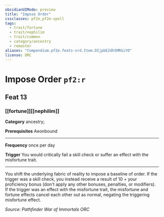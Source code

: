 ```yaml
---
obsidianUIMode: preview
title: "Impose Order"
cssclasses: pf2e,pf2e-spell
tags:
  - trait/fortune
  - trait/nephilim
  - trait/common
  - category/ancestry
  - remaster
aliases: "Compendium.pf2e.feats-srd.Item.DIjpbE2dh5MRGiYO"
license: ORC
---
```

# Impose Order `pf2:r`
## Feat 13
### [[fortune]][[nephilim]]

**Category** ancestry; 



**Prerequisites** Aeonbound
* * *
**Frequency** once per day

**Trigger** You would critically fail a skill check or suffer an effect with the misfortune trait.

* * *

You shift the underlying fabric of reality to impose a baseline of order. If the trigger was a skill check, you instead receive a result of 10 + your proficiency bonus (don't apply any other bonuses, penalties, or modifiers). If the trigger was an effect with the misfortune trait, the misfortune and fortune effects cancel each other out as normal, negating the triggering misfortune effect.

*Source: Pathfinder War of Immortals*
*ORC*